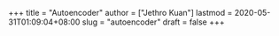 +++
title = "Autoencoder"
author = ["Jethro Kuan"]
lastmod = 2020-05-31T01:09:04+08:00
slug = "autoencoder"
draft = false
+++
